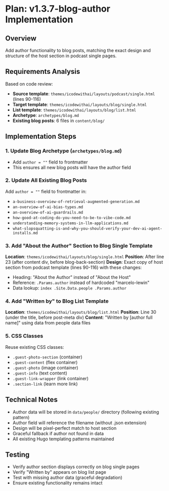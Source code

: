 # Plan: v1.3.7-blog-author Implementation

## Overview
Add author functionality to blog posts, matching the exact design and structure of the host section in podcast single pages.

## Requirements Analysis
Based on code review:
- **Source template**: `themes/icodewithai/layouts/podcast/single.html` (lines 90-116)
- **Target template**: `themes/icodewithai/layouts/blog/single.html` 
- **List template**: `themes/icodewithai/layouts/blog/list.html`
- **Archetype**: `archetypes/blog.md`
- **Existing blog posts**: 6 files in `content/blog/`

## Implementation Steps

### 1. Update Blog Archetype (`archetypes/blog.md`)
- Add `author = ""` field to frontmatter
- This ensures all new blog posts will have the author field

### 2. Update All Existing Blog Posts
Add `author = ""` field to frontmatter in:
- `a-business-overview-of-retrieval-augmented-generation.md`
- `an-overview-of-ai-bias-types.md`
- `an-overview-of-ai-guardrails.md`
- `how-good-at-coding-do-you-need-to-be-to-vibe-code.md`
- `understanding-memory-systems-in-llm-applications.md`
- `what-slopsquatting-is-and-why-you-should-verify-your-dev-ai-agent-installs.md`

### 3. Add "About the Author" Section to Blog Single Template
**Location**: `themes/icodewithai/layouts/blog/single.html`
**Position**: After line 23 (after content div, before blog-back-section)
**Design**: Exact copy of host section from podcast template (lines 90-116) with these changes:
- Heading: "About the Author" instead of "About the Host"
- Reference: `.Params.author` instead of hardcoded "marcelo-lewin"
- Data lookup: `index .Site.Data.people .Params.author`

### 4. Add "Written by" to Blog List Template
**Location**: `themes/icodewithai/layouts/blog/list.html`
**Position**: Line 30 (under the title, before post-meta div)
**Content**: "Written by [author full name]" using data from people data files

### 5. CSS Classes
Reuse existing CSS classes:
- `.guest-photo-section` (container)
- `.guest-content` (flex container)
- `.guest-photo` (image container)
- `.guest-info` (text content)
- `.guest-link-wrapper` (link container)
- `.section-link` (learn more link)

## Technical Notes
- Author data will be stored in `data/people/` directory (following existing pattern)
- Author field will reference the filename (without .json extension)
- Design will be pixel-perfect match to host section
- Graceful fallback if author not found in data
- All existing Hugo templating patterns maintained

## Testing
- Verify author section displays correctly on blog single pages
- Verify "Written by" appears on blog list page
- Test with missing author data (graceful degradation)
- Ensure existing functionality remains intact